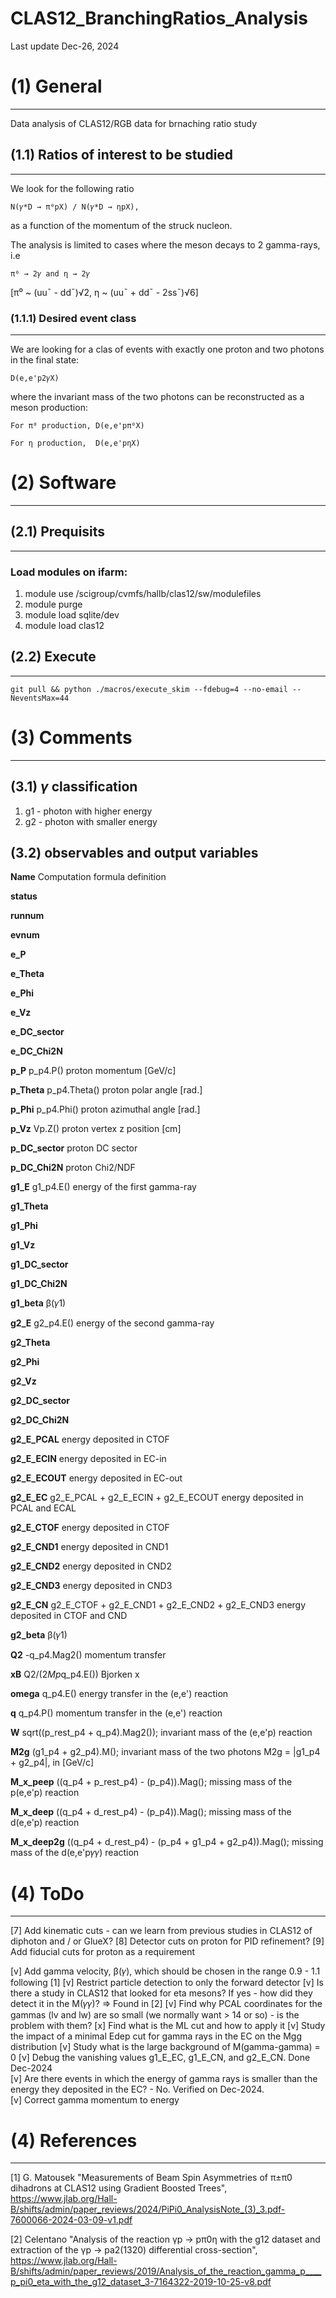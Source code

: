 # CLAS12_BranchingRatios_Analysis


Last update Dec-26, 2024
    


# **(1) General**
--------------------------------------------------------
Data analysis of CLAS12/RGB data for brnaching ratio study
  
## (1.1) Ratios of interest to be studied 
--------------------------------------------------------
We look for the following ratio 

    N(𝛾*D → π⁰pX) / N(𝛾*D → ηpX),

as a function of the momentum of the struck nucleon.

The analysis is limited to cases where the meson decays to 2 gamma-rays, i.e
    
    π⁰ → 2𝛾 and η → 2𝛾
    
[π⁰ ~ (uu¯ - dd¯)√2, η ~ (uu¯ + dd¯ - 2ss¯)√6] 



### (1.1.1) Desired event class 
--------------------------------------------------------
We are looking for a clas of events with exactly one proton and two photons in the final state:  

    D(e,e'p2𝛾X)

where the invariant mass of the two photons can be reconstructed as a meson production:
 
    For π⁰ production, D(e,e'pπ⁰X)
    
    For η production,  D(e,e'pηX)     
  
  


# **(2) Software**
--------------------------------------------------------

## (2.1) Prequisits
---------------------------------------
### Load modules on ifarm:

1. module use /scigroup/cvmfs/hallb/clas12/sw/modulefiles
2. module purge
3. module load sqlite/dev
4. module load clas12


## (2.2) Execute
---------------------------------------
    git pull && python ./macros/execute_skim --fdebug=4 --no-email --NeventsMax=44


# **(3) Comments**
--------------------------------------------------------

## (3.1) $\gamma$ classification
1. g1 - photon with higher energy
2. g2 - photon with smaller energy

## (3.2) observables and output variables

**Name**        Computation formula                     definition

**status**

**runnum**

**evnum**

**e_P**

**e_Theta**

**e_Phi**

**e_Vz**

**e_DC_sector**

**e_DC_Chi2N**

**p_P**         p_p4.P()                                            proton momentum         [GeV/c]

**p_Theta**     p_p4.Theta()                                        proton polar angle      [rad.]

**p_Phi**       p_p4.Phi()                                          proton azimuthal angle  [rad.]

**p_Vz**        Vp.Z()                                              proton vertex z position [cm]                 

**p_DC_sector**                                                     proton DC sector

**p_DC_Chi2N**                                                      proton Chi2/NDF  

**g1_E**        g1_p4.E()                                           energy of the first gamma-ray

**g1_Theta**

**g1_Phi**

**g1_Vz**

**g1_DC_sector**

**g1_DC_Chi2N**

**g1_beta**     β(𝛾1)

**g2_E**        g2_p4.E()                                           energy of the second gamma-ray

**g2_Theta**

**g2_Phi**

**g2_Vz**

**g2_DC_sector**

**g2_DC_Chi2N**

**g2_E_PCAL**                                                           energy deposited in CTOF

**g2_E_ECIN**                                                           energy deposited in EC-in

**g2_E_ECOUT**                                                          energy deposited in EC-out

**g2_E_EC**     g2_E_PCAL + g2_E_ECIN + g2_E_ECOUT                      energy deposited in PCAL and ECAL

**g2_E_CTOF**                                                           energy deposited in CTOF

**g2_E_CND1**                                                           energy deposited in CND1

**g2_E_CND2**                                                           energy deposited in CND2

**g2_E_CND3**                                                           energy deposited in CND3

**g2_E_CN**     g2_E_CTOF + g2_E_CND1 + g2_E_CND2 + g2_E_CND3           energy deposited in CTOF and CND

**g2_beta**     β(𝛾1)

**Q2**          -q_p4.Mag2()                                            momentum transfer

**xB**          Q2/(2*Mp*q_p4.E())                                      Bjorken x

**omega**       q_p4.E()                                                energy transfer in the (e,e') reaction

**q**           q_p4.P()                                                momentum transfer in the (e,e') reaction

**W**           sqrt((p_rest_p4 + q_p4).Mag2());                        invariant mass  of the (e,e'p) reaction

**M2g**         (g1_p4 + g2_p4).M();                                    invariant mass of the two photons M2g = |g1_p4 + g2_p4|, in [GeV/c]

**M_x_peep**    ((q_p4 + p_rest_p4) - (p_p4)).Mag();                    missing mass of the p(e,e'p) reaction

**M_x_deep**    ((q_p4 + d_rest_p4) - (p_p4)).Mag();                    missing mass of the d(e,e'p) reaction

**M_x_deep2g**  ((q_p4 + d_rest_p4) - (p_p4 + g1_p4 + g2_p4)).Mag();    missing mass of the d(e,e'p𝛾𝛾) reaction


# **(4) ToDo**
--------------------------------------------------------
[7] Add kinematic cuts - can we learn from previous studies in CLAS12 of diphoton and / or GlueX?
[8] Detector cuts on proton for PID refinement?
[9] Add fiducial cuts for proton as a requirement

[v] Add gamma velocity, β(𝛾), which should be chosen in the range 0.9 - 1.1 following [1]
[v] Restrict particle detection to only the forward detector
[v] Is there a study in CLAS12 that looked for eta mesons? If yes - how did they detect it in the M(𝛾𝛾)?
 => Found in [2] 
[v] Find why PCAL coordinates for the gammas (lv and lw) are so small (we normally want > 14 or so) - is the problem with them? 
[x] Find what is the ML cut and how to apply it
[v] Study the impact of a minimal Edep cut for gamma rays in the EC on the Mgg distribution
[v] Study what is the large background of M(gamma-gamma) = 0
[v] Debug the vanishing values g1_E_EC, g1_E_CN, and g2_E_CN. Done Dec-2024  
[v] Are there events in which the energy of gamma rays is smaller than the energy they deposited in the EC? - No. Verified on Dec-2024.     
[v] Correct gamma momentum to energy 



# **(4) References**
--------------------------------------------------------

[1] G. Matousek "Measurements of Beam Spin Asymmetries of π±π0 dihadrons at CLAS12 using Gradient Boosted Trees", https://www.jlab.org/Hall-B/shifts/admin/paper_reviews/2024/PiPi0_AnalysisNote_(3)_3.pdf-7600066-2024-03-09-v1.pdf

[2] Celentano "Analysis of the reaction γp → pπ0η with the g12 dataset and extraction of the γp → pa2(1320) differential cross-section", https://www.jlab.org/Hall-B/shifts/admin/paper_reviews/2019/Analysis_of_the_reaction_gamma_p____p_pi0_eta_with_the_g12_dataset_3-7164322-2019-10-25-v8.pdf
